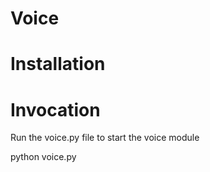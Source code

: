 Voice
=====


Installation
====


Invocation
====
Run the voice.py file to start the voice module

python voice.py
